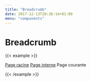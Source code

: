 ```yaml
---
title: "Breadcrumb"
date: 2017-12-13T20:36:14+01:00
menu: "components"
---
```


# Breadcrumb

{{< example >}}
<p class="breadcrumb">
  <span>
    <a href="#racine">Page racine</a>
  </span>
  <span>
    <a href="#interne">Page interne</a>
  </span>
  <span>
    Page courante
  </span>
</p>
{{< /example >}}